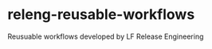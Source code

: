 <!--- SPDX-License-Identifier: CC-BY-4.0 -->
<!--- SPDX-FileCopyrightText: 2023 The Linux Foundation -->

# releng-reusable-workflows
Reusuable workflows developed by LF Release Engineering
